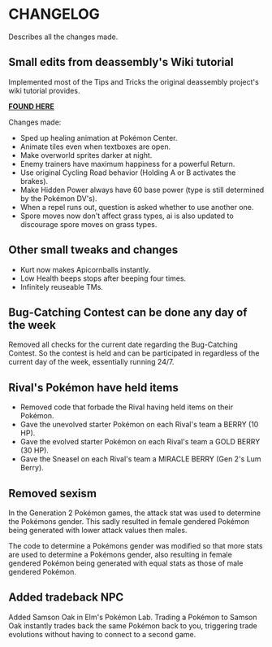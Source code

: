 # CHANGELOG

Describes all the changes made.

## Small edits from deassembly's Wiki tutorial

Implemented most of the Tips and Tricks the original deassembly project's wiki tutorial provides.

[**FOUND HERE**](https://github.com/pret/pokecrystal/wiki/Tips-and-tricks)

Changes made:
- Sped up healing animation at Pokémon Center.
- Animate tiles even when textboxes are open.
- Make overworld sprites darker at night.
- Enemy trainers have maximum happiness for a powerful Return.
- Use original Cycling Road behavior (Holding A or B activates the brakes).
- Make Hidden Power always have 60 base power (type is still determined by the Pokémon DV's).
- When a repel runs out, question is asked whether to use another one.
- Spore moves now don't affect grass types, ai is also updated to discourage spore moves on grass types.

## Other small tweaks and changes

- Kurt now makes Apicornballs instantly.
- Low Health beeps stops after beeping four times.
- Infinitely reuseable TMs.

## Bug-Catching Contest can be done any day of the week

Removed all checks for the current date regarding the Bug-Catching Contest. So the contest is held and can be participated in regardless of the current day of the week, essentially running 24/7.


## Rival's Pokémon have held items

- Removed code that forbade the Rival having held items on their Pokémon.
- Gave the unevolved starter Pokémon on each Rival's team a BERRY (10 HP).
- Gave the evolved starter Pokémon on each Rival's team a GOLD BERRY (30 HP).
- Gave the Sneasel on each Rival's team a MIRACLE BERRY (Gen 2's Lum Berry).

## Removed sexism

In the Generation 2 Pokémon games, the attack stat was used to determine the Pokémons gender. This sadly resulted in female gendered Pokémon being generated with lower attack values then males. 

The code to determine a Pokémons gender was modified so that more stats are used to determine a Pokémons gender, also resulting in female gendered Pokémon being generated with equal stats as those of male gendered Pokémon.

## Added tradeback NPC

Added Samson Oak in Elm's Pokémon Lab. Trading a Pokémon to Samson Oak instantly trades back the same Pokémon back to you, triggering trade evolutions without having to connect to a second game.